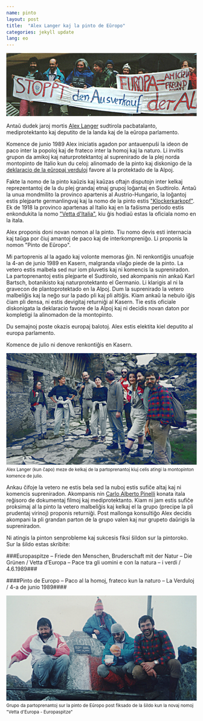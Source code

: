 ```yaml
---
name: pinto
layout: post
title:  "Alex Langer kaj la pinto de Eŭropo"
categories: jekyll update
lang: eo
---
```

![Bild](../../bildoj/alex-bartsch-alpen.jpg)

Antaŭ dudek jaroj mortis [Alex Langer](https://eo.wikipedia.org/wiki/Alexander_Langer) sudtirola pacbatalanto, mediprotektanto kaj deputito de la landa kaj de la eŭropa parlamento. 

Komence de junio 1989 Alex iniciatis agadon por antauenpuŝi la ideon de paco inter la popoloj kaj de frateco inter la homoj kaj la naturo. 
Li invitis grupon da amikoj kaj naturprotektantoj  al suprenirado de la plej norda montopinto de Italio kun du celoj: alinomado de la pinto kaj diskonigo de la [deklaracio de la eŭropaj verduloj](https://riccardodellosbarba.wordpress.com/2011/02/19/vetta-deuropa/) favore al la protektado de la Alpoj.

Fakte la nomo de la pinto kaŭzis kaj kaŭzas oftajn disputojn inter kelkaj reprezentantoj de la du plej grandaj etnaj grupoj loĝantaj en Sudtirolo. Antaŭ la unua 
mondmilito la provinco apartenis al Austrio-Hungario, la loĝantoj estis plejparte germanlingvaj kaj la nomo de la pinto estis ["Klockerkarkopf"](https://de.wikipedia.org/wiki/Klockerkarkopf). Ek de 1918 la provinco apartenas al Italio kaj en la faŝisma periodo estis enkondukita la nomo ["Vetta d'Italia"](https://it.wikipedia.org/wiki/Vetta_d%27Italia), kiu ĝis hodiaŭ estas la oficiala nomo en la itala. 

Alex proponis doni novan nomon al la pinto. Tiu nomo devis esti internacia kaj taŭga por ĉiuj amantoj de paco kaj de interkompreniĝo. Li proponis la nomon "Pinto de Eŭropo".

Mi partoprenis al la agado kaj volonte memoras ĝin. Ni renkontiĝis unuafoje la 4-an de junio 1989 en Kasern, malgranda vilaĝo piede de la pinto. La vetero estis malbela sed nur iom pluvetis kaj ni komencis la supreniradon. La partoprenantoj estis plejparte el Sudtirolo, sed akompanis nin ankaŭ Karl Bartsch, botanikisto kaj naturprotektanto el Germanio. Li klarigis al ni la gravecon de plantoprotektado en la Alpoj. Dum la suprenirado la vetero malbeliĝis kaj la neĝo sur la pado pli kaj pli altiĝis. Kiam ankaŭ la nebulo iĝis ĉiam pli densa, ni estis devigitaj returniĝi al Kasern. Tie estis oficiale diskonigata la deklaracio favore de la Alpoj kaj ni decidis novan daton por kompletigi la alinomadon de la montopinto.

Du semajnoj poste okazis europaj balotoj. Alex estis elektita kiel deputito al europa parlamento.

Komence de julio ni denove renkontiĝis en Kasern. 

![Bild](../../bildoj/2-versuch-kasern.jpg)<small>Alex Langer (kun ĉapo) meze de kelkaj de la partoprenantoj kiuj celis atingi la montopinton komence de julio.</small>

Ankau ĉifoje la vetero ne estis bela sed la nuboj estis sufiĉe altaj kaj ni komencis supreniradon. Akompanis nin [Carlo Alberto Pinelli](http://www.carloalbertopinelli.it/professione.htm) konata itala reĝisoro de dokumentaj filmoj kaj mediprotektanto. Kiam ni jam estis sufiĉe proksimaj al la pinto la vetero malbeliĝis kaj kelkaj el la grupo (precipe la pli prudentaj virinoj) proponis returniĝi. Post mallonga konsultiĝo Alex decidis akompani la pli grandan parton de la grupo valen kaj nur grupeto daŭrigis la supreniradon.

Ni atingis la pinton senprobleme kaj sukcesis fiksi ŝildon sur la pintoroko. Sur la ŝildo estas skribite:

###Europaspitze – Friede den Menschen, Bruderschaft mit der Natur – Die Grünen / Vetta d’Europa – Pace tra gli uomini e con la natura – i verdi / 4.6.1989### 

####Pinto de Europo – Paco al la homoj, frateco kun la naturo – La Verduloj / 4-a de junio 1989####

![Bild](../../bildoj/pinto.jpg)
<small>Grupo da partoprenantoj sur la pinto de Eŭropo post fiksado de la ŝildo kun la novaj nomoj  <bold>"Vetta d'Europa - Europaspitze"</bold></small>

